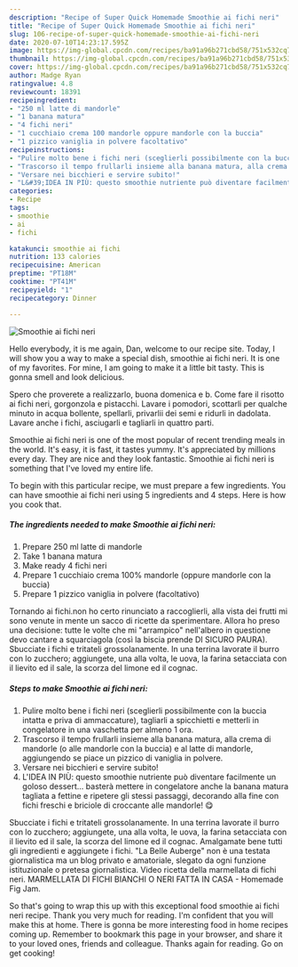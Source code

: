 ```yaml
---
description: "Recipe of Super Quick Homemade Smoothie ai fichi neri"
title: "Recipe of Super Quick Homemade Smoothie ai fichi neri"
slug: 106-recipe-of-super-quick-homemade-smoothie-ai-fichi-neri
date: 2020-07-10T14:23:17.595Z
image: https://img-global.cpcdn.com/recipes/ba91a96b271cbd58/751x532cq70/smoothie-ai-fichi-neri-recipe-main-photo.jpg
thumbnail: https://img-global.cpcdn.com/recipes/ba91a96b271cbd58/751x532cq70/smoothie-ai-fichi-neri-recipe-main-photo.jpg
cover: https://img-global.cpcdn.com/recipes/ba91a96b271cbd58/751x532cq70/smoothie-ai-fichi-neri-recipe-main-photo.jpg
author: Madge Ryan
ratingvalue: 4.8
reviewcount: 18391
recipeingredient:
- "250 ml latte di mandorle"
- "1 banana matura"
- "4 fichi neri"
- "1 cucchiaio crema 100 mandorle oppure mandorle con la buccia"
- "1 pizzico vaniglia in polvere facoltativo"
recipeinstructions:
- "Pulire molto bene i fichi neri (sceglierli possibilmente con la buccia intatta e priva di ammaccature), tagliarli a spicchietti e metterli in congelatore in una vaschetta per almeno 1 ora."
- "Trascorso il tempo frullarli insieme alla banana matura, alla crema di mandorle (o alle mandorle con la buccia) e al latte di mandorle, aggiungendo se piace un pizzico di vaniglia in polvere."
- "Versare nei bicchieri e servire subito!"
- "L&#39;IDEA IN PIÙ: questo smoothie nutriente può diventare facilmente un goloso dessert... basterà mettere in congelatore anche la banana matura tagliata a fettine e ripetere gli stessi passaggi, decorando alla fine con fichi freschi e briciole di croccante alle mandorle! 😋"
categories:
- Recipe
tags:
- smoothie
- ai
- fichi

katakunci: smoothie ai fichi 
nutrition: 133 calories
recipecuisine: American
preptime: "PT18M"
cooktime: "PT41M"
recipeyield: "1"
recipecategory: Dinner

---
```



![Smoothie ai fichi neri](https://img-global.cpcdn.com/recipes/ba91a96b271cbd58/751x532cq70/smoothie-ai-fichi-neri-recipe-main-photo.jpg)

Hello everybody, it is me again, Dan, welcome to our recipe site. Today, I will show you a way to make a special dish, smoothie ai fichi neri. It is one of my favorites. For mine, I am going to make it a little bit tasty. This is gonna smell and look delicious.

Spero che proverete a realizzarlo, buona domenica e b. Come fare il risotto ai fichi neri, gorgonzola e pistacchi. Lavare i pomodori, scottarli per qualche minuto in acqua bollente, spellarli, privarlii dei semi e ridurli in dadolata. Lavare anche i fichi, asciugarli e tagliarli in quattro parti.

Smoothie ai fichi neri is one of the most popular of recent trending meals in the world. It's easy, it is fast, it tastes yummy. It's appreciated by millions every day. They are nice and they look fantastic. Smoothie ai fichi neri is something that I've loved my entire life.


To begin with this particular recipe, we must prepare a few ingredients. You can have smoothie ai fichi neri using 5 ingredients and 4 steps. Here is how you cook that.

<!--inarticleads1-->

##### The ingredients needed to make Smoothie ai fichi neri:

1. Prepare 250 ml latte di mandorle
1. Take 1 banana matura
1. Make ready 4 fichi neri
1. Prepare 1 cucchiaio crema 100% mandorle (oppure mandorle con la buccia)
1. Prepare 1 pizzico vaniglia in polvere (facoltativo)


Tornando ai fichi.non ho certo rinunciato a raccoglierli, alla vista dei frutti mi sono venute in mente un sacco di ricette da sperimentare. Allora ho preso una decisione: tutte le volte che mi &#34;arrampico&#34; nell&#39;albero in questione devo cantare a squarciagola (così la biscia prende DI SICURO PAURA). Sbucciate i fichi e tritateli grossolanamente. In una terrina lavorate il burro con lo zucchero; aggiungete, una alla volta, le uova, la farina setacciata con il lievito ed il sale, la scorza del limone ed il cognac. 

<!--inarticleads2-->

##### Steps to make Smoothie ai fichi neri:

1. Pulire molto bene i fichi neri (sceglierli possibilmente con la buccia intatta e priva di ammaccature), tagliarli a spicchietti e metterli in congelatore in una vaschetta per almeno 1 ora.
1. Trascorso il tempo frullarli insieme alla banana matura, alla crema di mandorle (o alle mandorle con la buccia) e al latte di mandorle, aggiungendo se piace un pizzico di vaniglia in polvere.
1. Versare nei bicchieri e servire subito!
1. L&#39;IDEA IN PIÙ: questo smoothie nutriente può diventare facilmente un goloso dessert... basterà mettere in congelatore anche la banana matura tagliata a fettine e ripetere gli stessi passaggi, decorando alla fine con fichi freschi e briciole di croccante alle mandorle! 😋


Sbucciate i fichi e tritateli grossolanamente. In una terrina lavorate il burro con lo zucchero; aggiungete, una alla volta, le uova, la farina setacciata con il lievito ed il sale, la scorza del limone ed il cognac. Amalgamate bene tutti gli ingredienti e aggiungete i fichi. &#34;La Belle Auberge&#34; non è una testata giornalistica ma un blog privato e amatoriale, slegato da ogni funzione istituzionale o pretesa giornalistica. Video ricetta della marmellata di fichi neri. MARMELLATA DI FICHI BIANCHI O NERI FATTA IN CASA - Homemade Fig Jam. 

So that's going to wrap this up with this exceptional food smoothie ai fichi neri recipe. Thank you very much for reading. I'm confident that you will make this at home. There is gonna be more interesting food in home recipes coming up. Remember to bookmark this page in your browser, and share it to your loved ones, friends and colleague. Thanks again for reading. Go on get cooking!
